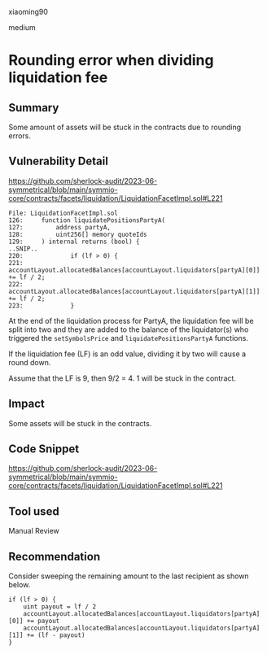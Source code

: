 xiaoming90

medium

# Rounding error when dividing liquidation fee

## Summary

Some amount of assets will be stuck in the contracts due to rounding errors.

## Vulnerability Detail

https://github.com/sherlock-audit/2023-06-symmetrical/blob/main/symmio-core/contracts/facets/liquidation/LiquidationFacetImpl.sol#L221

```solidity
File: LiquidationFacetImpl.sol
126:     function liquidatePositionsPartyA(
127:         address partyA,
128:         uint256[] memory quoteIds
129:     ) internal returns (bool) {
..SNIP..
220:             if (lf > 0) {
221:                 accountLayout.allocatedBalances[accountLayout.liquidators[partyA][0]] += lf / 2;
222:                 accountLayout.allocatedBalances[accountLayout.liquidators[partyA][1]] += lf / 2;
223:             }
```

At the end of the liquidation process for PartyA, the liquidation fee will be split into two and they are added to the balance of the liquidator(s) who triggered the `setSymbolsPrice` and `liquidatePositionsPartyA` functions.

If the liquidation fee (LF) is an odd value, dividing it by two will cause a round down. 

Assume that the LF is 9, then 9/2 = 4. 1 will be stuck in the contract.

## Impact

Some assets will be stuck in the contracts.

## Code Snippet

https://github.com/sherlock-audit/2023-06-symmetrical/blob/main/symmio-core/contracts/facets/liquidation/LiquidationFacetImpl.sol#L221

## Tool used

Manual Review

## Recommendation

Consider sweeping the remaining amount to the last recipient as shown below.

```solidity
if (lf > 0) {
	uint payout = lf / 2
    accountLayout.allocatedBalances[accountLayout.liquidators[partyA][0]] += payout
    accountLayout.allocatedBalances[accountLayout.liquidators[partyA][1]] += (lf - payout)
} 
```